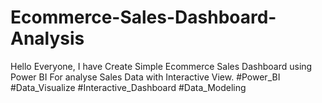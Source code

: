 # Ecommerce-Sales-Dashboard-Analysis
Hello Everyone,
I have Create Simple Ecommerce Sales Dashboard using Power BI For analyse Sales Data with Interactive View.
#Power_BI #Data_Visualize #Interactive_Dashboard #Data_Modeling
